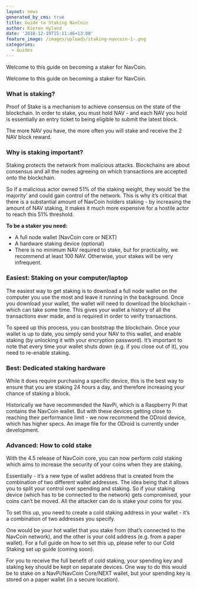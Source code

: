 ```yaml
---
layout: news
generated_by_cms: true
title: Guide to Staking NavCoin
author: Kieren Hyland
date: '2018-12-19T15:11:46+13:00'
feature_image: /images/uploads/staking-navcoin-1-.png
categories:
  - Guides
---
```

Welcome to this guide on becoming a staker for NavCoin.

Welcome to this guide on becoming a staker for NavCoin.

### What is staking?

Proof of Stake is a mechanism to achieve consensus on the state of the blockchain. In order to stake, you must hold NAV - and each NAV you hold is essentially an entry ticket to being eligible to submit the latest block.

The more NAV you have, the more often you will stake and receive the 2 NAV block reward.

### Why is staking important?

Staking protects the network from malicious attacks. Blockchains are about consensus and all the nodes agreeing on which transactions are accepted onto the blockchain.

So if a malicious actor owned 51% of the staking weight, they would ‘be the majority’ and could gain control of the network. This is why it’s critical that there is a substantial amount of NavCoin holders staking - by increasing the amount of NAV staking, it makes it much more expensive for a hostile actor to reach this 51% threshold.

**To be a staker you need:**
- A full node wallet (NavCoin core or NEXT)
- A hardware staking device (optional)
- There is no minimum NAV required to stake, but for practicality, we recommend at least 100 NAV. Otherwise, your stakes will be very infrequent.

### Easiest: Staking on your computer/laptop

The easiest way to get staking is to download a full node wallet on the computer you use the most and leave it running in the background.
Once you download your wallet, the wallet will need to download the blockchain - which can take some time. This gives your wallet a history of all the transactions ever made, and is required in order to verify transactions.

To speed up this process, you can bootstrap the blockchain.
Once your wallet is up to date, you simply send your NAV to this wallet, and enable staking (by unlocking it with your encryption password). It’s important to note that every time your wallet shuts down (e.g. if you close out of it), you need to re-enable staking.

### Best: Dedicated staking hardware

While it does require purchasing a specific device, this is the best way to ensure that you are staking 24 hours a day, and therefore increasing your chance of staking a block.

Historically we have recommended the NavPi, which is a Raspberry Pi that contains the NavCoin wallet. But with these devices getting close to reaching their performance limit - we now recommend the ODroid device, which has higher specs. An image file for the ODroid is currently under development.

### Advanced: How to cold stake

With the 4.5 release of NavCoin core, you can now perform cold staking which aims to increase the security of your coins when they are staking.

Essentially - it’s a new type of wallet address that is created from the combination of two different wallet addresses. The idea being that it allows you to split your control over spending and staking. So if your staking device (which has to be connected to the network) gets compromised, your coins can’t be moved. All the attacker can do is stake your coins for you.

To set this up, you need to create a cold staking address in your wallet - it’s a combination of two addresses you specify. 

One would be your hot wallet that you stake from (that’s connected to the NavCoin network), and the other is your cold address (e.g. from a paper wallet). For a full guide on how to set this up, please refer to our Cold Staking set up guide (coming soon).

For you to receive the full benefit of cold staking, your spending key and staking key should be kept on separate devices. One way to do this would be to stake on a NavPi/NavCoin Core/NEXT wallet, but your spending key is stored on a paper wallet (in a secure location).
